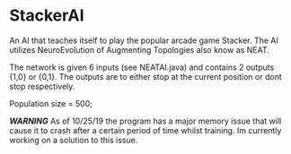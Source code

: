 # StackerAI
An AI that teaches itself to play the popular arcade game Stacker. 
The AI utilizes NeuroEvolution of Augmenting Topologies also know as NEAT.

The network is given 6 inputs (see NEATAI.java) and contains 2 outputs {1,0} or {0,1}.
The outputs are to either stop at the current position or dont stop respectively.

Population size = 500;

***WARNING***
As of 10/25/19 the program has a major memory issue that will cause it to crash after 
a certain period of time whilst training. Im currently working on a solution to this issue.
